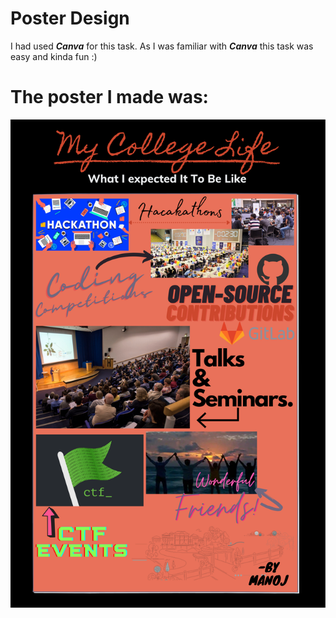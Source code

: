 # Poster Design
I had used ***Canva*** for this task. As I was familiar with ***Canva*** this task was easy and kinda fun :) <br>


# The poster I made was:
![](AMFOSS%20TASK%2011.png)
